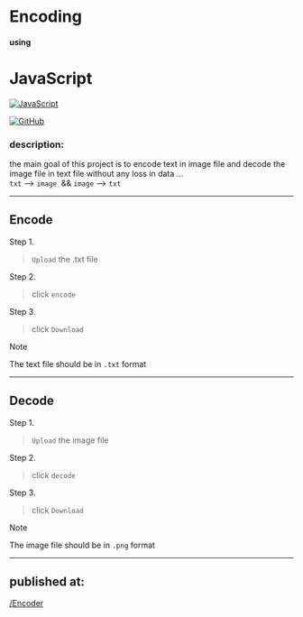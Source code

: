 # Encoding

#### using

# JavaScript

[![JavaScript](https://img.shields.io/badge/JavaScript-F7DF1E?style=for-the-badge&logo=javascript&logoColor=black)]()

[![GitHub](https://img.shields.io/badge/github-%23121011.svg?style=for-the-badge&logo=github&logoColor=white)](https://imposter404.github.io)



### description:
the main goal of this project is to encode text in image file and decode the image file in text file without any loss in data ...<br>
`txt` --> `image`  && `image` --> `txt`




---

## Encode

Step 1.
> `Upload` the .txt file 

Step 2.
>click `encode`

Step 3.
>click `Download`

> [!NOTE]
>The text file should be in  `.txt` format


___

## Decode

Step 1.
> `Upload` the image file 

Step 2.
>click `decode`

Step 3.
>click `Download`


> [!NOTE]
>The image file should be in `.png` format

___

## published at:
[/Encoder](https://imposter404.github.io/Encoder)